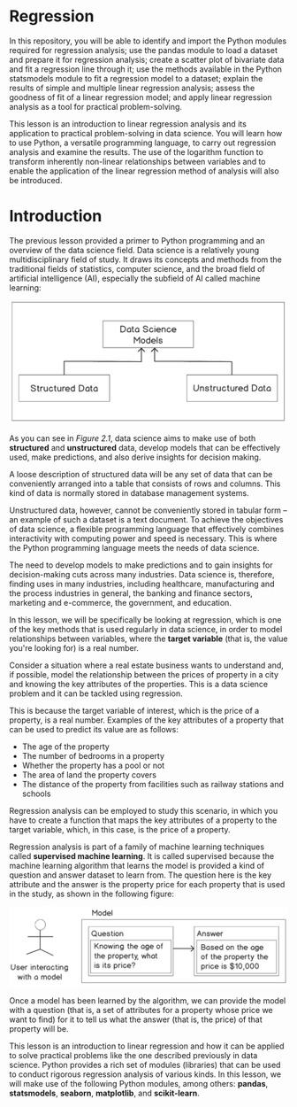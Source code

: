# Regression

In this repository, you will be able to identify and import the Python modules required for regression analysis; use the pandas module to load a dataset and prepare it for regression analysis; create a scatter plot of bivariate data and fit a regression line through it; use the methods available in the Python statsmodels module to fit a regression model to a dataset; explain the results of simple and multiple linear regression analysis; assess the goodness of fit of a linear regression model; and apply linear regression analysis as a tool for practical problem-solving.

This lesson is an introduction to linear regression analysis and its application to practical problem-solving in data science. You will learn how to use Python, a versatile programming language, to carry out regression analysis and examine the results. The use of the logarithm function to transform inherently non-linear relationships between variables and to enable the application of the linear regression method of analysis will also be introduced.

# Introduction

The previous lesson provided a primer to Python programming and an overview of the data science field. Data science is a relatively young multidisciplinary field of study. It draws its concepts and methods from the traditional fields of statistics, computer science, and the broad field of artificial intelligence (AI), especially the subfield of AI called machine learning:

![Regression](regression2.png)

As you can see in *Figure 2.1*, data science aims to make use of both **structured** and **unstructured** data, develop models that can be effectively used, make predictions, and also derive insights for decision making.

A loose description of structured data will be any set of data that can be conveniently arranged into a table that consists of rows and columns. This kind of data is normally stored in database management systems.

Unstructured data, however, cannot be conveniently stored in tabular form – an example of such a dataset is a text document. To achieve the objectives of data science, a flexible programming language that effectively combines interactivity with computing power and speed is necessary. This is where the Python programming language meets the needs of data science.

The need to develop models to make predictions and to gain insights for decision-making cuts across many industries. Data science is, therefore, finding uses in many industries, including healthcare, manufacturing and the process industries in general, the banking and finance sectors, marketing and e-commerce, the government, and education.

In this lesson, we will be specifically be looking at regression, which is one of the key methods that is used regularly in data science, in order to model relationships between variables, where the **target variable** (that is, the value you're looking for) is a real number.

Consider a situation where a real estate business wants to understand and, if possible, model the relationship between the prices of property in a city and knowing the key attributes of the properties. This is a data science problem and it can be tackled using regression.

This is because the target variable of interest, which is the price of a property, is a real number. Examples of the key attributes of a property that can be used to predict its value are as follows:

- The age of the property
- The number of bedrooms in a property
- Whether the property has a pool or not
- The area of land the property covers
- The distance of the property from facilities such as railway stations and schools

Regression analysis can be employed to study this scenario, in which you have to create a function that maps the key attributes of a property to the target variable, which, in this case, is the price of a property.

Regression analysis is part of a family of machine learning techniques called **supervised machine learning**. It is called supervised because the machine learning algorithm that learns the model is provided a kind of question and answer dataset to learn from. The question here is the key attribute and the answer is the property price for each property that is used in the study, as shown in the following figure:

![Example of a Supervised learning technique](supervised_learning.png)

Once a model has been learned by the algorithm, we can provide the model with a question (that is, a set of attributes for a property whose price we want to find) for it to tell us what the answer (that is, the price) of that property will be.

This lesson is an introduction to linear regression and how it can be applied to solve practical problems like the one described previously in data science. Python provides a rich set of modules (libraries) that can be used to conduct rigorous regression analysis of various kinds. In this lesson, we will make use of the following Python modules, among others: **pandas**, **statsmodels**, **seaborn**, **matplotlib**, and **scikit-learn**.
